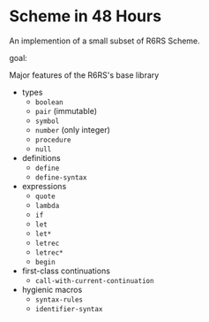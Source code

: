 # Scheme in 48 Hours

An implemention of a small subset of R6RS Scheme.

goal:

Major features of the R6RS's base library

- types
  - `boolean`
  - `pair` (immutable)
  - `symbol`
  - `number` (only integer)
  - `procedure`
  - `null`
- definitions
  - `define`
  - `define-syntax`
- expressions
  - `quote`
  - `lambda`
  - `if`
  - `let`
  - `let*`
  - `letrec`
  - `letrec*`
  - `begin`
- first-class continuations
  - `call-with-current-continuation`
- hygienic macros
  - `syntax-rules`
  - `identifier-syntax`
